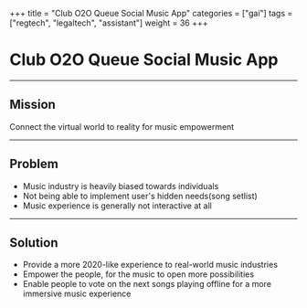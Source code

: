 +++
title = "Club O2O Queue Social Music App"
categories = ["gai"]
tags = ["regtech", "legaltech", "assistant"]
weight = 36
+++

# Club O2O Queue Social Music App

---

## Mission

Connect the virtual world to reality for music empowerment

---

## Problem

- Music industry is heavily biased towards individuals
- Not being able to implement user's hidden needs(song setlist)
- Music experience is generally not interactive at all

---

## Solution

- Provide a more 2020-like experience to real-world music industries
- Empower the people, for the music to open more possibilities
- Enable people to vote on the next songs playing offline for a more immersive music experience

